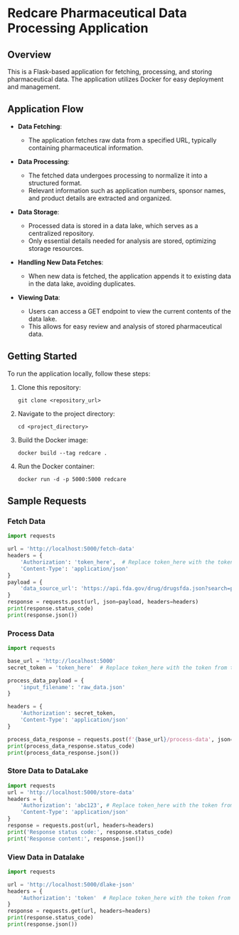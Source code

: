 # Redcare Pharmaceutical Data Processing Application

## Overview
This is a Flask-based application for fetching, processing, and storing pharmaceutical data. The application utilizes Docker for easy deployment and management.

## Application Flow

- **Data Fetching**:
  - The application fetches raw data from a specified URL, typically containing pharmaceutical information.

- **Data Processing**:
  - The fetched data undergoes processing to normalize it into a structured format.
  - Relevant information such as application numbers, sponsor names, and product details are extracted and organized.

- **Data Storage**:
  - Processed data is stored in a data lake, which serves as a centralized repository.
  - Only essential details needed for analysis are stored, optimizing storage resources.

- **Handling New Data Fetches**:
  - When new data is fetched, the application appends it to existing data in the data lake, avoiding duplicates.

- **Viewing Data**:
  - Users can access a GET endpoint to view the current contents of the data lake.
  - This allows for easy review and analysis of stored pharmaceutical data.

## Getting Started
To run the application locally, follow these steps:

1. Clone this repository:
    ```
    git clone <repository_url>
    ```

2. Navigate to the project directory:
    ```
    cd <project_directory>
    ```

3. Build the Docker image:
    ```
    docker build --tag redcare .
    ```

4. Run the Docker container:
    ```
    docker run -d -p 5000:5000 redcare
    ```

## Sample Requests

### Fetch Data
```python
import requests

url = 'http://localhost:5000/fetch-data'
headers = {
    'Authorization': 'token_here',  # Replace token_here with the token from the Dockerfile
    'Content-Type': 'application/json' 
}
payload = {
    'data_source_url': 'https://api.fda.gov/drug/drugsfda.json?search=products.dosage_form:"LOTION"&limit=1'
}
response = requests.post(url, json=payload, headers=headers)
print(response.status_code)
print(response.json())
```

### Process Data
```python
import requests

base_url = 'http://localhost:5000'
secret_token = 'token_here'  # Replace token_here with the token from the Dockerfile

process_data_payload = {
    'input_filename': 'raw_data.json'  
}

headers = {
    'Authorization': secret_token,
    'Content-Type': 'application/json'
}

process_data_response = requests.post(f'{base_url}/process-data', json=process_data_payload, headers=headers)
print(process_data_response.status_code)
print(process_data_response.json())
```

### Store Data to DataLake
```python
import requests
url = 'http://localhost:5000/store-data'
headers = {
    'Authorization': 'abc123', # Replace token_here with the token from the Dockerfile
    'Content-Type': 'application/json'
}
response = requests.post(url, headers=headers)
print('Response status code:', response.status_code)
print('Response content:', response.json())
```

### View Data in Datalake
```python
import requests

url = 'http://localhost:5000/dlake-json'
headers = {
    'Authorization': 'token'  # Replace token_here with the token from the Dockerfile
}
response = requests.get(url, headers=headers)
print(response.status_code)
print(response.json())
```

